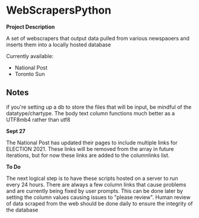 # WebScrapersPython

**Project Description**

A set of webscrapers that output data pulled from various newspaoers and inserts them into a locally hosted database

Currently available:

- National Post
- Toronto Sun


## Notes 

if you're setting up a db to store the files that will be input, be mindful of the datatype/chartype. The body text column functions much better as a UTF8mb4 rather than utf8

**Sept 27**


The National Post has updated their pages to include multiple links for ELECTION 2021. These links will be removed from the array in future iterations, but for now these links are added to the columnlinks list.

**To Do**

The next logical step is to have these scripts hosted on a server to run every 24 hours. There are always a few column links that cause problems and are currently being fixed by user prompts. This can be done later by setting the column values causing issues to "please review". Human review of data scraped from the web should be done daily to ensure the integrity of the database

